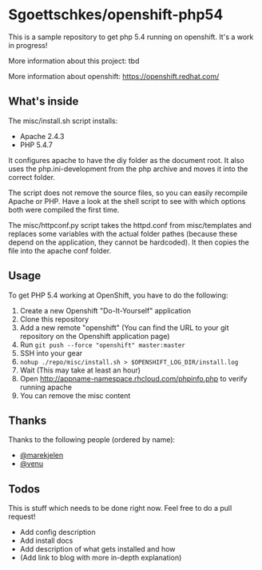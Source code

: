 Sgoettschkes/openshift-php54
============================

This is a sample repository to get php 5.4 running on openshift. It's a 
work in progress!

More information about this project: tbd

More information about openshift: https://openshift.redhat.com/

What's inside
-------------

The misc/install.sh script installs:

* Apache 2.4.3
* PHP 5.4.7

It configures apache to have the diy folder as the document root. It also
uses the php.ini-development from the php archive and moves it into the 
correct folder.

The script does not remove the source files, so you can easily recompile 
Apache or PHP. Have a look at the shell script to see with which options
both were compiled the first time.

The misc/httpconf.py script takes the httpd.conf from misc/templates and
replaces some variables with the actual folder pathes (because these 
depend on the application, they cannot be hardcoded). It then copies
the file into the apache conf folder.

Usage
-----

To get PHP 5.4 working at OpenShift, you have to do the following:

1. Create a new Openshift "Do-It-Yourself" application
2. Clone this repository
3. Add a new remote "openshift" (You can find the URL to your git repository
   on the Openshift application page)
4. Run `git push --force "openshift" master:master`
5. SSH into your gear
6. `nohup ./repo/misc/install.sh > $OPENSHIFT_LOG_DIR/install.log`
7. Wait (This may take at least an hour)
8. Open http://appname-namespace.rhcloud.com/phpinfo.php to verify running 
   apache
9. You can remove the misc content

Thanks
------

Thanks to the following people (ordered by name):

* [@marekjelen](https://github.com/marekjelen)
* [@venu](https://github.com/venu)

Todos
-----

This is stuff which needs to be done right now. Feel free to do a pull request!

* Add config description
* Add install docs
* Add description of what gets installed and how
* (Add link to blog with more in-depth explanation)